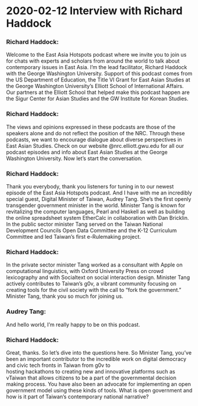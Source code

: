 # 2020-02-12 Interview with Richard Haddock

### Richard Haddock:
Welcome to the East Asia Hotspots podcast where we invite you to join us for chats with experts and scholars from around the world to talk about contemporary issues in East Asia. I’m the lead facilitator, Richard Haddock with the George Washington University. Support of this podcast comes from the US Department of Education, the Title VI Grant for East Asian Studies at the George Washington University’s Elliott School of International Affairs. Our partners at the Elliott School that helped make this podcast happen are the Sigur Center for Asian Studies and the GW Institute for Korean Studies.

### Richard Haddock:
The views and opinions expressed in these podcasts are those of the speakers alone and do not reflect the position of the NRC. Through these podcasts, we want to encourage dialogue about diverse perspectives in East Asian Studies. Check on our website @nrc.elliott.gwu.edu for all our podcast episodes and info about East Asian Studies at the George Washington University. Now let’s start the conversation.

### Richard Haddock:
Thank you everybody, thank you listeners for tuning in to our newest episode of the East Asia Hotspots podcast. And I have with me an incredibly special guest, Digital Minister of Taiwan, Audrey Tang. She’s the first openly transgender government minister in the world. Minister Tang is known for revitalizing the computer languages, Pearl and Haskell as well as building the online spreadsheet system EtherCalc in collaboration with Dan Bricklin. In the public sector minister Tang served on the Taiwan National Development Councils Open Data Committee and the K-12 Curriculum Committee and led Taiwan’s first e-Rulemaking project.

### Richard Haddock:
In the private sector minister Tang worked as a consultant with Apple on computational linguistics, with Oxford University Press on crowd lexicography and with Socialtext on social interaction design. Minister Tang actively contributes to Taiwan’s g0v, a vibrant community focusing on creating tools for the civil society with the call to “fork the government.” Minister Tang, thank you so much for joining us.

### Audrey Tang:
And hello world, I’m really happy to be on this podcast.

### Richard Haddock:
Great, thanks. So let’s dive into the questions here. So Minister Tang, you’ve been an important contributor to the incredible work on digital democracy and civic tech fronts in Taiwan from g0v to  
hosting hackathons to creating new and innovative platforms such as vTaiwan that allows citizens to be a part of the governmental decision making process. You have also been an advocate for implementing an open government model using these kinds of tools. What is open government and how is it part of Taiwan’s contemporary national narrative?

